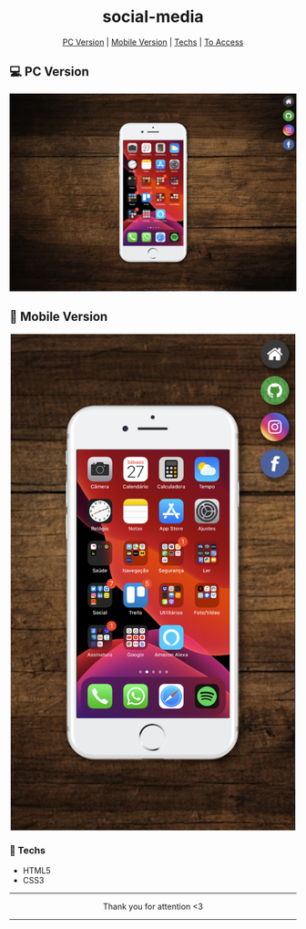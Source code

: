 <h1 align="center">social-media</h1>

<div align="center">

[PC Version](#pc-version) | [Mobile Version](#mobile-version) | [Techs](#techs) | [To Access](https://kaiquecamposdev.github.io/social-media/)

</div>

## 💻 PC Version <a name="pc-version"></a> 

<img src="assets/PCversion.png">

## 📱 Mobile Version <a name="mobile-version"></a>

<div align="center">
  <img src="assets/MobileVersion.png">
</div>

### 🚀 Techs <a name="techs"></a>

- HTML5
- CSS3

<hr>
<p align="center">Thank you for attention <3</p>
<hr>
